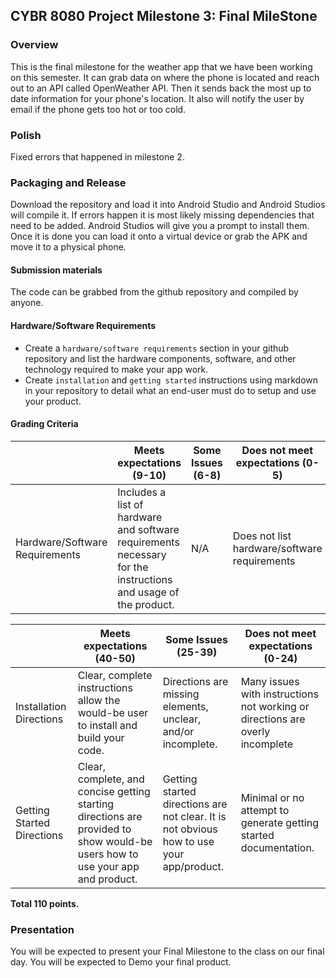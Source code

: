 ## CYBR 8080 Project Milestone 3: Final MileStone

### Overview
This is the final milestone for the weather app that we have been working on this semester. It can grab data on where the phone is located and reach out to an API called OpenWeather API. Then it sends back the most up to date information for your phone's location. It also will notify the user by email if the phone gets too hot or too cold.

### Polish
Fixed errors that happened in milestone 2.

### Packaging and Release
Download the repository and load it into Android Studio and Android Studios will compile it. If errors happen it is most likely missing dependencies that need to be added. Android Studios will give you a prompt to install them. Once it is done you can load it onto a virtual device or grab the APK and move it to a physical phone.

#### Submission materials
The code can be grabbed from the github repository and compiled by anyone.

#### Hardware/Software Requirements


 * Create a ```hardware/software requirements``` section in your github repository and list the hardware components, software, and other technology required to make your app work.
 * Create ```installation``` and ```getting started``` instructions using markdown in your repository to detail what an end-user must do to setup and use your product.

#### Grading Criteria
| | Meets expectations (9-10) | Some Issues (6-8) | Does not meet expectations (0-5)|
|---|---|---|---|
|Hardware/Software Requirements| Includes a list of hardware and software requirements necessary for the instructions and usage of the product. | N/A | Does not list hardware/software requirements |

| | Meets expectations (40-50) | Some Issues (25-39) | Does not meet expectations (0-24)|
|---|---|---|---|
|Installation Directions| Clear, complete instructions allow the would-be user to install and build your code.|Directions are missing elements, unclear, and/or incomplete. |Many issues with instructions not working or directions are overly incomplete|
|Getting Started Directions|Clear, complete, and concise getting starting directions are provided to show would-be users how to use your app and product.|Getting started directions are not clear. It is not obvious how to use your app/product.|Minimal or no attempt to generate getting started documentation.|

**Total 110 points.**

### Presentation
You will be expected to present your Final Milestone to the class on our final day. You will be expected to Demo your final product.
